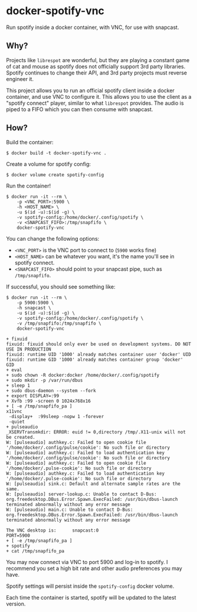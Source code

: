 # docker-spotify-vnc

Run spotify inside a docker container, with VNC, for use with snapcast.

## Why?

Projects like `librespot` are wonderful, but they are playing a constant game of
cat and mouse as spotify does not officially support 3rd party libraries.
Spotify continues to change their API, and 3rd party projects must reverse
engineer it.

This project allows you to run an official spotify client inside a docker container,
and use VNC to configure it.  This allows you to use the client as a "spotify connect"
player, similar to what `librespot` provides. The audio is piped to a FIFO which you can then
consume with snapcast.

## How?

Build the container:
```shell
$ docker build -t docker-spotify-vnc .
```

Create a volume for spotify config:
```shell
$ docker volume create spotify-config
```

Run the container!
```shell
$ docker run -it --rm \
    -p <VNC_PORT>:5900 \
    -h <HOST_NAME> \
    -u $(id -u):$(id -g) \
    -v spotify-config:/home/docker/.config/spotify \
    -v <SNAPCAST_FIFO>:/tmp/snapfifo \
    docker-spotify-vnc
```

You can change the following options:
 - `<VNC_PORT>` is the VNC port to connect to (`5900` works fine)
 - `<HOST_NAME>` can be whatever you want, it's the name you'll see in spotify connect.
 - `<SNAPCAST_FIFO>` should point to your snapcast pipe, such as `/tmp/snapfifo`.

If successful, you should see something like:
```
$ docker run -it --rm \
    -p 5900:5900 \
    -h snapcast \
    -u $(id -u):$(id -g) \
    -v spotify-config:/home/docker/.config/spotify \
    -v /tmp/snapfifo:/tmp/snapfifo \
    docker-spotify-vnc

+ fixuid
fixuid: fixuid should only ever be used on development systems. DO NOT USE IN PRODUCTION
fixuid: runtime UID '1000' already matches container user 'docker' UID
fixuid: runtime GID '1000' already matches container group 'docker' GID
+ eval
+ sudo chown -R docker:docker /home/docker/.config/spotify
+ sudo mkdir -p /var/run/dbus
+ sleep 1
+ sudo dbus-daemon --system --fork
+ export DISPLAY=:99
+ Xvfb :99 -screen 0 1024x768x16
+ [ -e /tmp/snapfifo_pa ]
x11vnc
 -display+  :99sleep -nopw 1 -forever
 -quiet
+ pulseaudio
_XSERVTransmkdir: ERROR: euid != 0,directory /tmp/.X11-unix will not be created.
W: [pulseaudio] authkey.c: Failed to open cookie file '/home/docker/.config/pulse/cookie': No such file or directory
W: [pulseaudio] authkey.c: Failed to load authentication key '/home/docker/.config/pulse/cookie': No such file or directory
W: [pulseaudio] authkey.c: Failed to open cookie file '/home/docker/.pulse-cookie': No such file or directory
W: [pulseaudio] authkey.c: Failed to load authentication key '/home/docker/.pulse-cookie': No such file or directory
W: [pulseaudio] sink.c: Default and alternate sample rates are the same.
W: [pulseaudio] server-lookup.c: Unable to contact D-Bus: org.freedesktop.DBus.Error.Spawn.ExecFailed: /usr/bin/dbus-launch terminated abnormally without any error message
W: [pulseaudio] main.c: Unable to contact D-Bus: org.freedesktop.DBus.Error.Spawn.ExecFailed: /usr/bin/dbus-launch terminated abnormally without any error message

The VNC desktop is:      snapcast:0
PORT=5900
+ [ -e /tmp/snapfifo_pa ]
+ spotify
+ cat /tmp/snapfifo_pa
```

You may now connect via VNC to port 5900 and log-in to spotify.
I recommend you set a high bit rate and other audio preferences you may have.

Spotify settings will persist inside the `spotify-config` docker volume.

Each time the container is started, spotify will be updated to the latest version.
